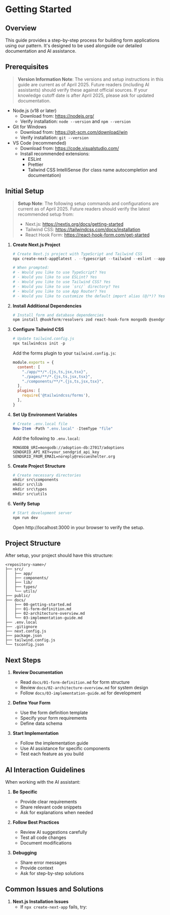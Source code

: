 # Getting Started

## Overview

This guide provides a step-by-step process for building form applications using our pattern. It's designed to be used alongside our detailed documentation and AI assistance.

## Prerequisites

> **Version Information Note**: The versions and setup instructions in this guide are current as of April 2025. Future readers (including AI assistants) should verify these against official sources. If your knowledge cutoff date is after April 2025, please ask for updated documentation.

- Node.js (v18 or later)
  - Download from: https://nodejs.org/
  - Verify installation: `node --version` and `npm --version`
- Git for Windows
  - Download from: https://git-scm.com/download/win
  - Verify installation: `git --version`
- VS Code (recommended)
  - Download from: https://code.visualstudio.com/
  - Install recommended extensions:
    - ESLint
    - Prettier
    - Tailwind CSS IntelliSense (for class name autocompletion and documentation)

## Initial Setup

> **Setup Note**: The following setup commands and configurations are current as of April 2025. Future readers should verify the latest recommended setup from:
> - Next.js: https://nextjs.org/docs/getting-started
> - Tailwind CSS: https://tailwindcss.com/docs/installation
> - React Hook Form: https://react-hook-form.com/get-started

1. **Create Next.js Project**
   ```powershell
   # Create Next.js project with TypeScript and Tailwind CSS
   npx create-next-app@latest . --typescript --tailwind --eslint --app --src-dir --import-alias "@/*"
   
   # When prompted:
   # - Would you like to use TypeScript? Yes
   # - Would you like to use ESLint? Yes
   # - Would you like to use Tailwind CSS? Yes
   # - Would you like to use `src/` directory? Yes
   # - Would you like to use App Router? Yes
   # - Would you like to customize the default import alias (@/*)? Yes
   ```

2. **Install Additional Dependencies**
   ```powershell
   # Install form and database dependencies
   npm install @hookform/resolvers zod react-hook-form mongodb @sendgrid/mail @tailwindcss/forms
   ```

3. **Configure Tailwind CSS**
   ```powershell
   # Update tailwind.config.js
   npx tailwindcss init -p
   ```
   
   Add the forms plugin to your `tailwind.config.js`:
   ```js
   module.exports = {
     content: [
       "./app/**/*.{js,ts,jsx,tsx}",
       "./pages/**/*.{js,ts,jsx,tsx}",
       "./components/**/*.{js,ts,jsx,tsx}",
     ],
     plugins: [
       require('@tailwindcss/forms'),
     ],
   }
   ```

4. **Set Up Environment Variables**
   ```powershell
   # Create .env.local file
   New-Item -Path ".env.local" -ItemType "file"
   ```
   
   Add the following to `.env.local`:
   ```
   MONGODB_URI=mongodb://adoption-db:27017/adoptions
   SENDGRID_API_KEY=your_sendgrid_api_key
   SENDGRID_FROM_EMAIL=noreply@rescueshelter.org
   ```

5. **Create Project Structure**
   ```powershell
   # Create necessary directories
   mkdir src\components
   mkdir src\lib
   mkdir src\types
   mkdir src\utils
   ```

6. **Verify Setup**
   ```powershell
   # Start development server
   npm run dev
   ```
   
   Open http://localhost:3000 in your browser to verify the setup.

## Project Structure

After setup, your project should have this structure:
```
<repository-name>/
├── src/
│   ├── app/
│   ├── components/
│   ├── lib/
│   ├── types/
│   └── utils/
├── public/
├── docs/
│   ├── 00-getting-started.md
│   ├── 01-form-definition.md
│   ├── 02-architecture-overview.md
│   └── 03-implementation-guide.md
├── .env.local
├── .gitignore
├── next.config.js
├── package.json
├── tailwind.config.js
└── tsconfig.json
```

## Next Steps

1. **Review Documentation**
   - Read `docs/01-form-definition.md` for form structure
   - Review `docs/02-architecture-overview.md` for system design
   - Follow `docs/03-implementation-guide.md` for development

2. **Define Your Form**
   - Use the form definition template
   - Specify your form requirements
   - Define data schema

3. **Start Implementation**
   - Follow the implementation guide
   - Use AI assistance for specific components
   - Test each feature as you build

## AI Interaction Guidelines

When working with the AI assistant:

1. **Be Specific**
   - Provide clear requirements
   - Share relevant code snippets
   - Ask for explanations when needed

2. **Follow Best Practices**
   - Review AI suggestions carefully
   - Test all code changes
   - Document modifications

3. **Debugging**
   - Share error messages
   - Provide context
   - Ask for step-by-step solutions

## Common Issues and Solutions

1. **Next.js Installation Issues**
   - If `npx create-next-app` fails, try:
     ```